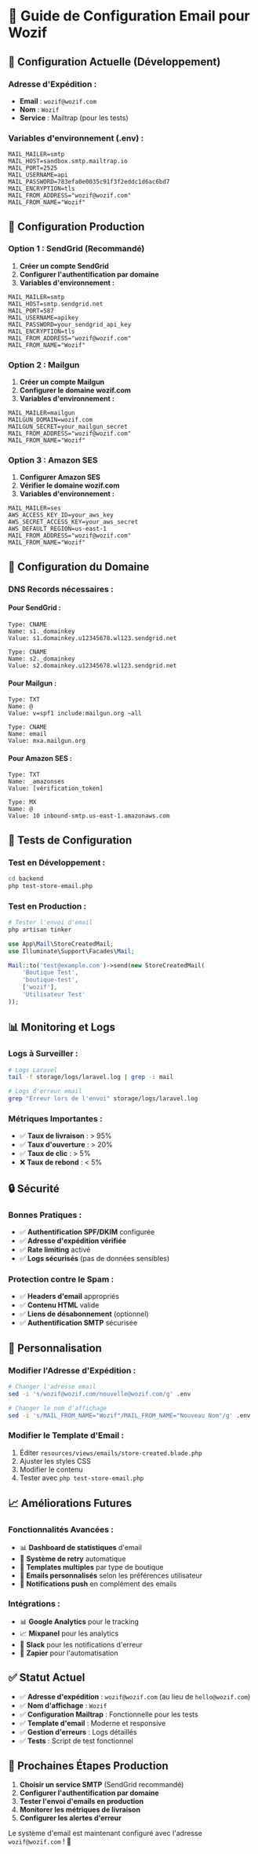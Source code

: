 # 📧 Guide de Configuration Email pour Wozif

## 🎯 **Configuration Actuelle (Développement)**

### **Adresse d'Expédition :**
- **Email** : `wozif@wozif.com`
- **Nom** : `Wozif`
- **Service** : Mailtrap (pour les tests)

### **Variables d'environnement (.env) :**
```env
MAIL_MAILER=smtp
MAIL_HOST=sandbox.smtp.mailtrap.io
MAIL_PORT=2525
MAIL_USERNAME=api
MAIL_PASSWORD=783efa0e0035c91f3f2eddc1d6ac6bd7
MAIL_ENCRYPTION=tls
MAIL_FROM_ADDRESS="wozif@wozif.com"
MAIL_FROM_NAME="Wozif"
```

## 🚀 **Configuration Production**

### **Option 1 : SendGrid (Recommandé)**

1. **Créer un compte SendGrid**
2. **Configurer l'authentification par domaine**
3. **Variables d'environnement :**
```env
MAIL_MAILER=smtp
MAIL_HOST=smtp.sendgrid.net
MAIL_PORT=587
MAIL_USERNAME=apikey
MAIL_PASSWORD=your_sendgrid_api_key
MAIL_ENCRYPTION=tls
MAIL_FROM_ADDRESS="wozif@wozif.com"
MAIL_FROM_NAME="Wozif"
```

### **Option 2 : Mailgun**

1. **Créer un compte Mailgun**
2. **Configurer le domaine wozif.com**
3. **Variables d'environnement :**
```env
MAIL_MAILER=mailgun
MAILGUN_DOMAIN=wozif.com
MAILGUN_SECRET=your_mailgun_secret
MAIL_FROM_ADDRESS="wozif@wozif.com"
MAIL_FROM_NAME="Wozif"
```

### **Option 3 : Amazon SES**

1. **Configurer Amazon SES**
2. **Vérifier le domaine wozif.com**
3. **Variables d'environnement :**
```env
MAIL_MAILER=ses
AWS_ACCESS_KEY_ID=your_aws_key
AWS_SECRET_ACCESS_KEY=your_aws_secret
AWS_DEFAULT_REGION=us-east-1
MAIL_FROM_ADDRESS="wozif@wozif.com"
MAIL_FROM_NAME="Wozif"
```

## 🔧 **Configuration du Domaine**

### **DNS Records nécessaires :**

#### **Pour SendGrid :**
```
Type: CNAME
Name: s1._domainkey
Value: s1.domainkey.u12345678.wl123.sendgrid.net

Type: CNAME
Name: s2._domainkey
Value: s2.domainkey.u12345678.wl123.sendgrid.net
```

#### **Pour Mailgun :**
```
Type: TXT
Name: @
Value: v=spf1 include:mailgun.org ~all

Type: CNAME
Name: email
Value: mxa.mailgun.org
```

#### **Pour Amazon SES :**
```
Type: TXT
Name: _amazonses
Value: [vérification_token]

Type: MX
Name: @
Value: 10 inbound-smtp.us-east-1.amazonaws.com
```

## 🧪 **Tests de Configuration**

### **Test en Développement :**
```bash
cd backend
php test-store-email.php
```

### **Test en Production :**
```bash
# Tester l'envoi d'email
php artisan tinker
```

```php
use App\Mail\StoreCreatedMail;
use Illuminate\Support\Facades\Mail;

Mail::to('test@example.com')->send(new StoreCreatedMail(
    'Boutique Test',
    'boutique-test',
    ['wozif'],
    'Utilisateur Test'
));
```

## 📊 **Monitoring et Logs**

### **Logs à Surveiller :**
```bash
# Logs Laravel
tail -f storage/logs/laravel.log | grep -i mail

# Logs d'erreur email
grep "Erreur lors de l'envoi" storage/logs/laravel.log
```

### **Métriques Importantes :**
- ✅ **Taux de livraison** : > 95%
- ✅ **Taux d'ouverture** : > 20%
- ✅ **Taux de clic** : > 5%
- ❌ **Taux de rebond** : < 5%

## 🔒 **Sécurité**

### **Bonnes Pratiques :**
- ✅ **Authentification SPF/DKIM** configurée
- ✅ **Adresse d'expédition vérifiée**
- ✅ **Rate limiting** activé
- ✅ **Logs sécurisés** (pas de données sensibles)

### **Protection contre le Spam :**
- ✅ **Headers d'email** appropriés
- ✅ **Contenu HTML** valide
- ✅ **Liens de désabonnement** (optionnel)
- ✅ **Authentification SMTP** sécurisée

## 🎨 **Personnalisation**

### **Modifier l'Adresse d'Expédition :**
```bash
# Changer l'adresse email
sed -i 's/wozif@wozif.com/nouvelle@wozif.com/g' .env

# Changer le nom d'affichage
sed -i 's/MAIL_FROM_NAME="Wozif"/MAIL_FROM_NAME="Nouveau Nom"/g' .env
```

### **Modifier le Template d'Email :**
1. Éditer `resources/views/emails/store-created.blade.php`
2. Ajuster les styles CSS
3. Modifier le contenu
4. Tester avec `php test-store-email.php`

## 📈 **Améliorations Futures**

### **Fonctionnalités Avancées :**
- 📊 **Dashboard de statistiques** d'email
- 🔄 **Système de retry** automatique
- 📧 **Templates multiples** par type de boutique
- 🎯 **Emails personnalisés** selon les préférences utilisateur
- 📱 **Notifications push** en complément des emails

### **Intégrations :**
- 📊 **Google Analytics** pour le tracking
- 📈 **Mixpanel** pour les analytics
- 🔔 **Slack** pour les notifications d'erreur
- 📧 **Zapier** pour l'automatisation

## ✅ **Statut Actuel**

- ✅ **Adresse d'expédition** : `wozif@wozif.com` (au lieu de `hello@wozif.com`)
- ✅ **Nom d'affichage** : `Wozif`
- ✅ **Configuration Mailtrap** : Fonctionnelle pour les tests
- ✅ **Template d'email** : Moderne et responsive
- ✅ **Gestion d'erreurs** : Logs détaillés
- ✅ **Tests** : Script de test fonctionnel

## 🚀 **Prochaines Étapes Production**

1. **Choisir un service SMTP** (SendGrid recommandé)
2. **Configurer l'authentification par domaine**
3. **Tester l'envoi d'emails en production**
4. **Monitorer les métriques de livraison**
5. **Configurer les alertes d'erreur**

Le système d'email est maintenant configuré avec l'adresse `wozif@wozif.com` ! 🎉
